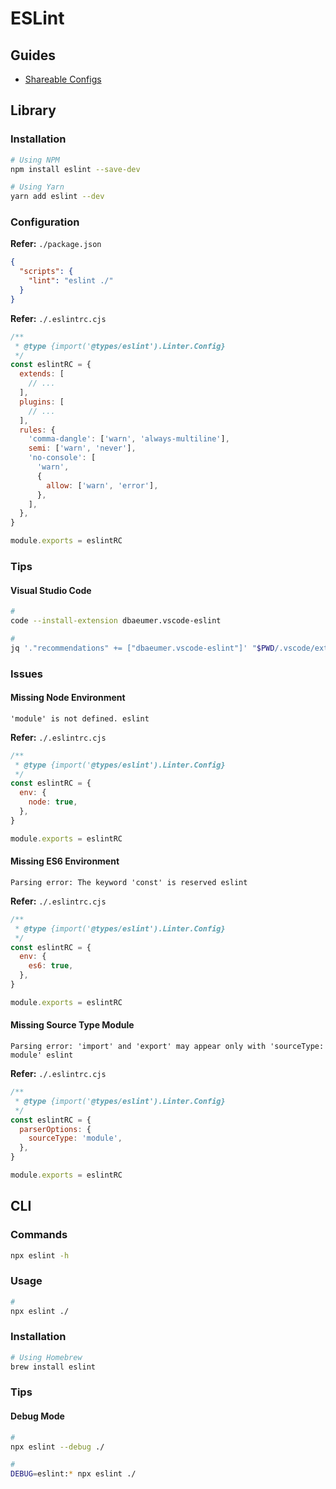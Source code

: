 # ESLint

## Guides

- [Shareable Configs](https://eslint.org/docs/developer-guide/shareable-configs)

## Library

### Installation

```sh
# Using NPM
npm install eslint --save-dev

# Using Yarn
yarn add eslint --dev
```

### Configuration

**Refer:** `./package.json`

```json
{
  "scripts": {
    "lint": "eslint ./"
  }
}
```

**Refer:** `./.eslintrc.cjs`

```cjs
/**
 * @type {import('@types/eslint').Linter.Config}
 */
const eslintRC = {
  extends: [
    // ...
  ],
  plugins: [
    // ...
  ],
  rules: {
    'comma-dangle': ['warn', 'always-multiline'],
    semi: ['warn', 'never'],
    'no-console': [
      'warn',
      {
        allow: ['warn', 'error'],
      },
    ],
  },
}

module.exports = eslintRC
```

### Tips

#### Visual Studio Code

```sh
#
code --install-extension dbaeumer.vscode-eslint

#
jq '."recommendations" += ["dbaeumer.vscode-eslint"]' "$PWD/.vscode/extensions.json" | sponge "$PWD/.vscode/extensions.json"
```

### Issues

#### Missing Node Environment

```log
'module' is not defined. eslint
```

**Refer:** `./.eslintrc.cjs`

```cjs
/**
 * @type {import('@types/eslint').Linter.Config}
 */
const eslintRC = {
  env: {
    node: true,
  },
}

module.exports = eslintRC
```

#### Missing ES6 Environment

```log
Parsing error: The keyword 'const' is reserved eslint
```

**Refer:** `./.eslintrc.cjs`

```cjs
/**
 * @type {import('@types/eslint').Linter.Config}
 */
const eslintRC = {
  env: {
    es6: true,
  },
}

module.exports = eslintRC
```

#### Missing Source Type Module

```log
Parsing error: 'import' and 'export' may appear only with 'sourceType: module' eslint
```

**Refer:** `./.eslintrc.cjs`

```cjs
/**
 * @type {import('@types/eslint').Linter.Config}
 */
const eslintRC = {
  parserOptions: {
    sourceType: 'module',
  },
}

module.exports = eslintRC
```

## CLI

### Commands

```sh
npx eslint -h
```

### Usage

```sh
#
npx eslint ./
```

### Installation

```sh
# Using Homebrew
brew install eslint
```

### Tips

#### Debug Mode

```sh
#
npx eslint --debug ./

#
DEBUG=eslint:* npx eslint ./
```
